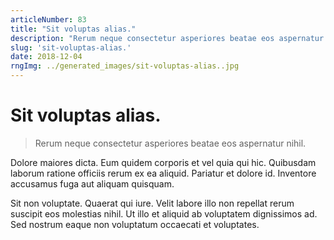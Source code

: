 ```yaml
---
articleNumber: 83
title: "Sit voluptas alias."
description: "Rerum neque consectetur asperiores beatae eos aspernatur nihil."
slug: 'sit-voluptas-alias.'
date: 2018-12-04
rngImg: ../generated_images/sit-voluptas-alias..jpg
---
```


# Sit voluptas alias.

> Rerum neque consectetur asperiores beatae eos aspernatur nihil.

Dolore maiores dicta. Eum quidem corporis et vel quia qui hic. Quibusdam laborum ratione officiis rerum ex ea aliquid. Pariatur et dolore id. Inventore accusamus fuga aut aliquam quisquam.
 Sit non voluptate. Quaerat qui iure. Velit labore illo non repellat rerum suscipit eos molestias nihil. Ut illo et aliquid ab voluptatem dignissimos ad. Sed nostrum eaque non voluptatum occaecati et voluptates.
